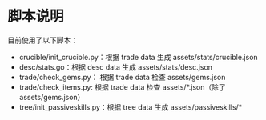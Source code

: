 # 脚本说明

目前使用了以下脚本：

- crucible/init_crucible.py：根据 trade data 生成 assets/stats/crucible.json
- desc/stats.go：根据 desc data 生成 assets/stats/desc.json
- trade/check_gems.py： 根据 trade data 检查 assets/gems.json
- trade/check_items.py: 根据 trade data 检查 assets/*.json（除了assets/gems.json）
- tree/init_passiveskills.py：根据 tree data 生成 assets/passiveskills/*
